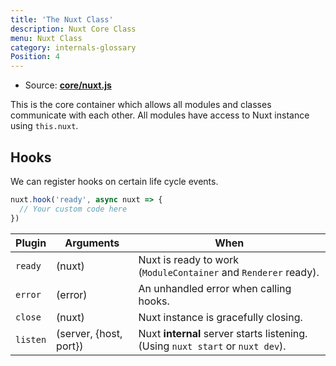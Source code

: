 ```yaml
---
title: 'The Nuxt Class'
description: Nuxt Core Class
menu: Nuxt Class
category: internals-glossary
Position: 4
---
```


- Source: **[core/nuxt.js](https://github.com/nuxt/nuxt.js/blob/dev/packages/core/src/nuxt.js)**

This is the core container which allows all modules and classes communicate with each other. All modules have access to Nuxt instance using `this.nuxt`.

## Hooks

We can register hooks on certain life cycle events.

```js
nuxt.hook('ready', async nuxt => {
  // Your custom code here
})
```

| Plugin | Arguments | When |
| --- | --- | --- |
| `ready` | (nuxt) | Nuxt is ready to work (`ModuleContainer` and `Renderer` ready). |
| `error` | (error) | An unhandled error when calling hooks. |
| `close` | (nuxt) | Nuxt instance is gracefully closing. |
| `listen` | (server, {host, port}) | Nuxt **internal** server starts listening. (Using `nuxt start` or `nuxt dev`). |
